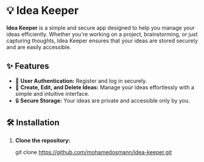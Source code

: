 # 💡 Idea Keeper

**Idea Keeper** is a simple and secure app designed to help you manage your ideas efficiently. Whether you're working on a project, brainstorming, or just capturing thoughts, Idea Keeper ensures that your ideas are stored securely and are easily accessible.

## ✨ Features

- 🔐 **User Authentication:** Register and log in securely.
- 📝 **Create, Edit, and Delete Ideas:** Manage your ideas effortlessly with a simple and intuitive interface.
- 🔒 **Secure Storage:** Your ideas are private and accessible only by you.

## 🛠️ Installation

1. **Clone the repository:**
   
   git clone https://github.com/mohamedosmann/idea-keeper.git

